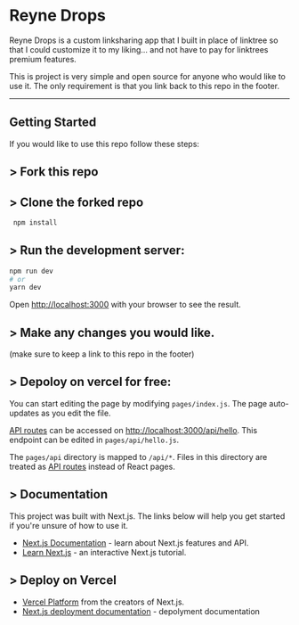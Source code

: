 # Reyne Drops

Reyne Drops is a custom linksharing app that I built in place of linktree so that I could customize it to my liking... and not have to pay for linktrees premium features.

This is project is very simple and open source for anyone who would like to use it. The only requirement is that you link back to this repo in the footer.

---

## Getting Started

If you would like to use this repo follow these steps:

## > Fork this repo

## > Clone the forked repo

```bash
 npm install
```

## > Run the development server:

```bash
npm run dev
# or
yarn dev
```

Open [http://localhost:3000](http://localhost:3000) with your browser to see the result.

## > Make any changes you would like.

(make sure to keep a link to this repo in the footer)

## > Depoloy on vercel for free:

You can start editing the page by modifying `pages/index.js`. The page auto-updates as you edit the file.

[API routes](https://nextjs.org/docs/api-routes/introduction) can be accessed on [http://localhost:3000/api/hello](http://localhost:3000/api/hello). This endpoint can be edited in `pages/api/hello.js`.

The `pages/api` directory is mapped to `/api/*`. Files in this directory are treated as [API routes](https://nextjs.org/docs/api-routes/introduction) instead of React pages.

## > Documentation

This project was built with Next.js. The links below will help you get started if you're unsure of how to use it.

- [Next.js Documentation](https://nextjs.org/docs) - learn about Next.js features and API.
- [Learn Next.js](https://nextjs.org/learn) - an interactive Next.js tutorial.

## > Deploy on Vercel

- [Vercel Platform](https://vercel.com/new?utm_medium=default-template&filter=next.js&utm_source=create-next-app&utm_campaign=create-next-app-readme) from the creators of Next.js.
- [Next.js deployment documentation](https://nextjs.org/docs/deployment) - depolyment documentation
